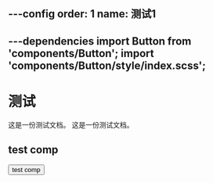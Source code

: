 ---config
order: 1
name: 测试1
---
---dependencies
import Button from 'components/Button';
import 'components/Button/style/index.scss';
---

# 测试

这是一份测试文档。
这是一份测试文档。

## test comp

<Button>test comp</Button>

